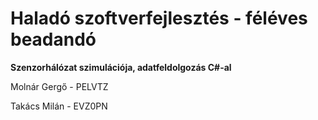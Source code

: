 # Haladó szoftverfejlesztés - féléves beadandó
**Szenzorhálózat szimulációja, adatfeldolgozás C#-al**

Molnár Gergő - PELVTZ

Takács Milán - EVZ0PN
